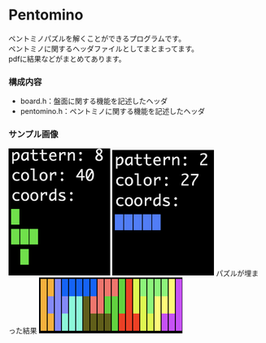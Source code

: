 # Pentomino
ペントミノパズルを解くことができるプログラムです。  
ペントミノに関するヘッダファイルとしてまとまってます。  
pdfに結果などがまとめてあります。
### 構成内容
- board.h：盤面に関する機能を記述したヘッダ
- pentomino.h：ペントミノに関する機能を記述したヘッダ
### サンプル画像
<img src="image/sample01.png" width="200" />
<img src="image/sample02.png" width="200" />
パズルが埋まった結果
<img src="image/pazzle1.png" width="３00" />
